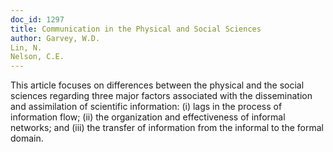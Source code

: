 ```yaml
---
doc_id: 1297
title: Communication in the Physical and Social Sciences
author: Garvey, W.D.
Lin, N.
Nelson, C.E.
---
```


This article focuses on differences between the physical and the social 
sciences regarding three major factors associated with the 
dissemination and assimilation of scientific information: (i) lags in the 
process of information flow; (ii) the organization and
effectiveness of informal networks; and (iii) the transfer of information from 
the informal to the formal domain.